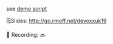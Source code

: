 see [demo script](demo_build-a-streaming-pipeline.adoc)

🗒Slides: http://go.rmoff.net/devoxxuk19 

🎥 Recording: 🔜
